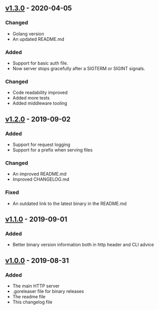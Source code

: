 
## [v1.3.0](https://github.com/eloylp/go-serve/releases/v1.3.0) - 2020-04-05
### Changed
- Golang version
- An updated README.md
### Added
- Support for basic auth file.
- Now server stops gracefully after a SIGTERM or SIGINT signals.
### Changed
- Code readability improved 
- Added more tests
- Added middleware tooling

## [v1.2.0](https://github.com/eloylp/go-serve/releases/v1.2.0) - 2019-09-02
### Added
- Support for request logging
- Support for a prefix when serving files
### Changed
- An improved README.md
- Improved CHANGELOG.md
### Fixed
- An outdated link to the latest binary in the README.md

## [v1.1.0](https://github.com/eloylp/go-serve/releases/v1.1.0) - 2019-09-01
### Added
- Better binary version information both in http header and CLI advice

## [v1.0.0](https://github.com/eloylp/go-serve/releases/v1.0.0) - 2019-08-31
### Added
- The main HTTP server
- .goreleaser file for binary releases
- The readme file
- This changelog file